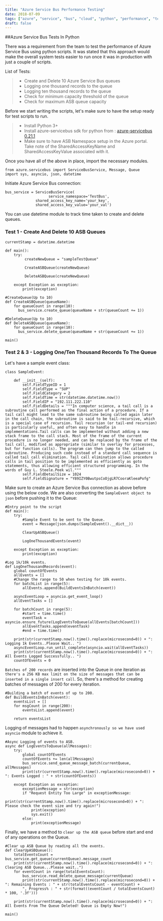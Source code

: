```yaml
---
title: "Azure Service Bus Performance Testing"
date: 2018-07-09
tags: ["azure", "service", "bus", "cloud", "python", "performance", "testing"]
draft: false
---
```


##Azure Service Bus Tests In Python

There was a requirement from the team to test the performance of Azure Service Bus using python scripts. It was stated that this approach would make the overall system tests easier to run once it was in production with just a couple of scripts.

List of Tests:

> - Create and Delete 10 Azure Service Bus queues
> - Logging one thousand records to the queue
> - Logging ten thousand records to the queue
> - Check for minimum capacity threshold of the queue
> - Check for maximum ASB queue capacity

Before we start writing the scripts, let's make sure to have the setup ready for test scripts to run.

> - Install Python 3+
> - Install azure-servicebus sdk for python from : [azure-servicebus 0.21.1](https://pypi.org/project/azure-servicebus/)
> - Make sure to have ASB Namespace setup in the Azure portal. Take note of the SharedAccessKeyName and SharedAccessKeyValue associated with it.

Once you have all of the above in place, import the necessary modules.

```
from azure.servicebus import ServiceBusService, Message, Queue
import sys, asyncio, json, datetime
```
Initiate Azure Service Bus connection:
```
bus_service = ServiceBusService(
			        service_namespace='TestBus',
              shared_access_key_name='your_key',
              shared_access_key_value='your_val')  
```
You can use datetime module to track time taken to create and delete queues.

### Test 1 - Create And Delete 10 ASB Queues

```
currentStamp = datetime.datetime

def main():
    try:
         createNewQueue = "sampleTestQueue"
        
         CreateASBQueue(createNewQueue)

         DeleteASBQueue(createNewQueue)

    except Exception as exception:
        print(exception)
        
#CreateQueue(Up to 10)
def CreateASBQueue(queueName):
    for queueCount in range(10):   
      bus_service.create_queue(queueName + str(queueCount += 1))
        
#DeleteQueue(Up to 10)
def DeleteASBQueue(queueName):
    for queueCount in range(10):
      bus_service.delete_queue(queueName + str(queueCount += 1))
        
main()

```

### Test 2 & 3 - Logging One/Ten Thousand Records To The Queue

Let's have a sample event class:

```
class SampleEvent:

    def __init__(self):
        self.FieldTypeID = 1
        self.FieldType = "SUP"
        self.FieldCategory = 2
        self.FieldTime = str(datetime.datetime.now())
        self.FieldIP = "192.111.222.110"
        self.FieldDetails = """In computer science, a tail call is a subroutine call performed as the final action of a procedure. If a tail call might lead to the same subroutine being called again later in the call chain, the subroutine is said to be tail-recursive, which is a special case of recursion. Tail recursion (or tail-end recursion) is particularly useful, and often easy to handle in implementations.Tail calls can be implemented without adding a new stack frame to the call stack. Most of the frame of the current procedure is no longer needed, and can be replaced by the frame of the tail call, modified as appropriate (similar to overlay for processes, but for function calls). The program can then jump to the called subroutine. Producing such code instead of a standard call sequence is called tail call elimination. Tail call elimination allows procedure calls in tail position to be implemented as efficiently as goto statements, thus allowing efficient structured programming. In the words of Guy L. Steele.Peek wil."""
        self.FieldDetailSize = 1024
        self.FieldSignature = "Y89IZY0BwutpsCoOjgLR7CooraKleeaPofg"
```

Make sure to create an Azure Service Bus connection as above before using the below code. We are also converting the `SampleEvent object to json` before pushing it to the Queue:

```
#Entry point to the script
def main():
    try:
        #Sample Event to be sent to the Queue.
        event = Message(json.dumps(SampleEvent().__dict__))

        ClearUpASBQueue()

        LogOneThousandEvents(event)

    except Exception as exception:
        print(exception)

#Log 1k/10k events.
def LogOneThousandRecords(event):
    global countOfEvents
    allEvents = []
    #Change the range to 50 when testing for 10k events.
    for batchList in range(5):
        allEvents.append(BuildEventsInBatch(event))

    asyncEventLoop = asyncio.get_event_loop()
    allEventTasks = []

    for batchCount in range(5):
        #start = time.time()
        eventTask = asyncio.ensure_future(LogEventsToQueue(allEvents[batchCount]))
        allEventTasks.append(eventTask)
        #end = time.time()
    
    print(str(currentStamp.now().time().replace(microsecond=0)) + ": Logging 1k Events..Please Wait.. ")
    asyncEventLoop.run_until_complete(asyncio.wait(allEventTasks))
    print(str(currentStamp.now().time().replace(microsecond=0)) + ": All Events Logged Successfully.. ")
    countOfEvents = 0
```

`Batches of 200 records` are inserted into the Queue in one iteration as `there's a 256 KB max limit on the size of messages that can be inserted in a single insert call`. So, there's a method for creating batches of messages of 200 for every iteration.

```
#Building a batch of events of up to 200.
def BuildEventsInBatch(event):
    eventsList = []
    for msgCount in range(200):
        eventsList.append(event)

    return eventsList
```

Logging of messages had to happen `asynchronously so we have used asyncio` module to achieve it.

```
#Async Logging of events to ASB.
async def LogEventsToQueue(allMessages):
    try:
        global countOfEvents
        countOfEvents += len(allMessages)
        bus_service.send_queue_message_batch(currentQueue, allMessages)
        print(str(currentStamp.now().time().replace(microsecond=0)) + ": Events Logged : " + str(countOfEvents))

    except Exception as exception:
        exceptionMessage = str(exception)
        if "Request Entity Too Large" in exceptionMessage:
            print(str(currentStamp.now().time().replace(microsecond=0)) + ": Please check the event size and try again!")
            print(exception)
            sys.exit()
        else:
            print(exceptionMessage)
```

Finally, we have a method to `clear up the ASB queue` before start and end of any operations on the Queue.

```
#Clear up ASB Queue by reading all the events.
def ClearUpASBQueue():
    totalEventsCount = bus_service.get_queue(currentQueue).message_count
    print(str(currentStamp.now().time().replace(microsecond=0)) + ": Clearing ASB Queue...Please wait..")
    for eventCount in range(totalEventsCount):
        bus_service.read_delete_queue_message(currentQueue)
        print(str(currentStamp.now().time().replace(microsecond=0)) + ": Remaining Events : " + str(totalEventsCount - eventCount) + 
        ", Progress% : " + str(format((eventCount / totalEventsCount) * 100, '.3f')))
    
    print(str(currentStamp.now().time().replace(microsecond=0)) + ": All Events From The Queue Deleted! Queue is Empty Now!")

main()
```
